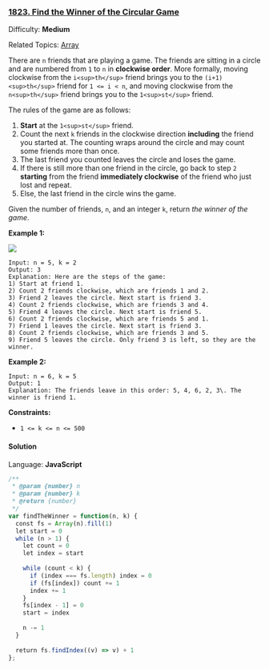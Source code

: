 ### [1823\. Find the Winner of the Circular Game](https://leetcode.com/problems/find-the-winner-of-the-circular-game/)

Difficulty: **Medium**  

Related Topics: [Array](https://leetcode.com/tag/array/)


There are `n` friends that are playing a game. The friends are sitting in a circle and are numbered from `1` to `n` in **clockwise order**. More formally, moving clockwise from the `i<sup>th</sup>` friend brings you to the `(i+1)<sup>th</sup>` friend for `1 <= i < n`, and moving clockwise from the `n<sup>th</sup>` friend brings you to the `1<sup>st</sup>` friend.

The rules of the game are as follows:

1.  **Start** at the `1<sup>st</sup>` friend.
2.  Count the next `k` friends in the clockwise direction **including** the friend you started at. The counting wraps around the circle and may count some friends more than once.
3.  The last friend you counted leaves the circle and loses the game.
4.  If there is still more than one friend in the circle, go back to step `2` **starting** from the friend **immediately clockwise** of the friend who just lost and repeat.
5.  Else, the last friend in the circle wins the game.

Given the number of friends, `n`, and an integer `k`, return _the winner of the game_.

**Example 1:**

![](https://assets.leetcode.com/uploads/2021/03/25/ic234-q2-ex11.png)

```
Input: n = 5, k = 2
Output: 3
Explanation: Here are the steps of the game:
1) Start at friend 1.
2) Count 2 friends clockwise, which are friends 1 and 2.
3) Friend 2 leaves the circle. Next start is friend 3.
4) Count 2 friends clockwise, which are friends 3 and 4.
5) Friend 4 leaves the circle. Next start is friend 5.
6) Count 2 friends clockwise, which are friends 5 and 1.
7) Friend 1 leaves the circle. Next start is friend 3.
8) Count 2 friends clockwise, which are friends 3 and 5.
9) Friend 5 leaves the circle. Only friend 3 is left, so they are the winner.
```

**Example 2:**

```
Input: n = 6, k = 5
Output: 1
Explanation: The friends leave in this order: 5, 4, 6, 2, 3\. The winner is friend 1.
```

**Constraints:**

*   `1 <= k <= n <= 500`


#### Solution

Language: **JavaScript**

```javascript
/**
 * @param {number} n
 * @param {number} k
 * @return {number}
 */
var findTheWinner = function(n, k) {
  const fs = Array(n).fill(1)
  let start = 0
  while (n > 1) {
    let count = 0
    let index = start
    
    while (count < k) {
      if (index === fs.length) index = 0
      if (fs[index]) count += 1
      index += 1
    }
    fs[index - 1] = 0
    start = index
    
    n -= 1
  }
​
  return fs.findIndex((v) => v) + 1
};
```